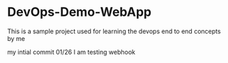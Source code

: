 # DevOps-Demo-WebApp
This is a sample project used for learning the devops end to end concepts by me

my intial commit 01/26
I am testing webhook
